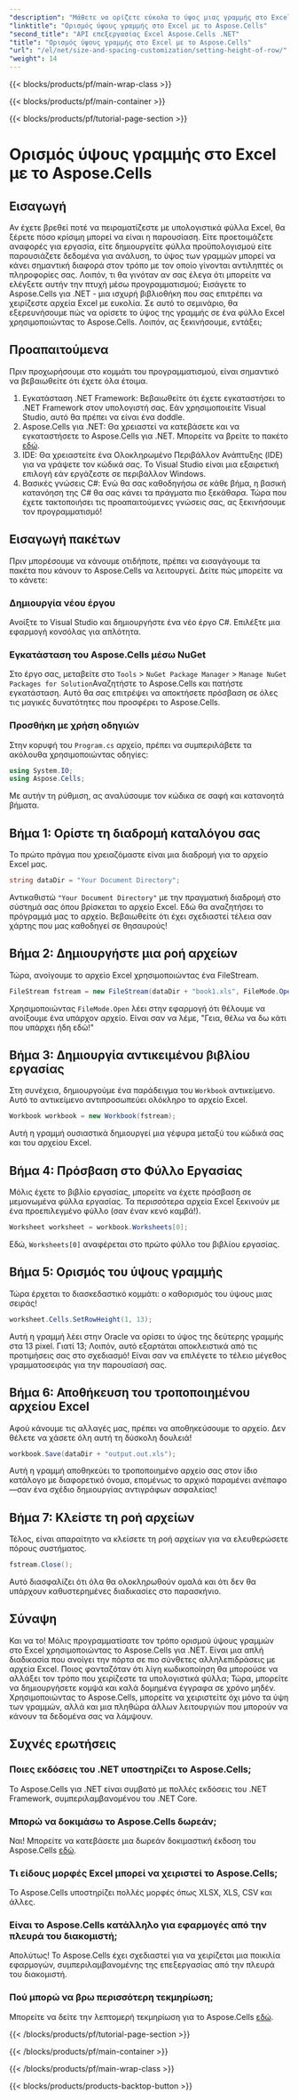 ```yaml
---
"description": "Μάθετε να ορίζετε εύκολα το ύψος μιας γραμμής στο Excel χρησιμοποιώντας το Aspose.Cells για .NET με αυτόν τον οδηγό βήμα προς βήμα."
"linktitle": "Ορισμός ύψους γραμμής στο Excel με το Aspose.Cells"
"second_title": "API επεξεργασίας Excel Aspose.Cells .NET"
"title": "Ορισμός ύψους γραμμής στο Excel με το Aspose.Cells"
"url": "/el/net/size-and-spacing-customization/setting-height-of-row/"
"weight": 14
---
```


{{< blocks/products/pf/main-wrap-class >}}

{{< blocks/products/pf/main-container >}}

{{< blocks/products/pf/tutorial-page-section >}}

# Ορισμός ύψους γραμμής στο Excel με το Aspose.Cells

## Εισαγωγή
Αν έχετε βρεθεί ποτέ να πειραματίζεστε με υπολογιστικά φύλλα Excel, θα ξέρετε πόσο κρίσιμη μπορεί να είναι η παρουσίαση. Είτε προετοιμάζετε αναφορές για εργασία, είτε δημιουργείτε φύλλα προϋπολογισμού είτε παρουσιάζετε δεδομένα για ανάλυση, το ύψος των γραμμών μπορεί να κάνει σημαντική διαφορά στον τρόπο με τον οποίο γίνονται αντιληπτές οι πληροφορίες σας. Λοιπόν, τι θα γινόταν αν σας έλεγα ότι μπορείτε να ελέγξετε αυτήν την πτυχή μέσω προγραμματισμού; Εισάγετε το Aspose.Cells για .NET - μια ισχυρή βιβλιοθήκη που σας επιτρέπει να χειρίζεστε αρχεία Excel με ευκολία. Σε αυτό το σεμινάριο, θα εξερευνήσουμε πώς να ορίσετε το ύψος της γραμμής σε ένα φύλλο Excel χρησιμοποιώντας το Aspose.Cells.
Λοιπόν, ας ξεκινήσουμε, εντάξει;
## Προαπαιτούμενα
Πριν προχωρήσουμε στο κομμάτι του προγραμματισμού, είναι σημαντικό να βεβαιωθείτε ότι έχετε όλα έτοιμα. 
1. Εγκατάσταση .NET Framework: Βεβαιωθείτε ότι έχετε εγκαταστήσει το .NET Framework στον υπολογιστή σας. Εάν χρησιμοποιείτε Visual Studio, αυτό θα πρέπει να είναι ένα doddle.
2. Aspose.Cells για .NET: Θα χρειαστεί να κατεβάσετε και να εγκαταστήσετε το Aspose.Cells για .NET. Μπορείτε να βρείτε το πακέτο [εδώ](https://releases.aspose.com/cells/net/).
3. IDE: Θα χρειαστείτε ένα Ολοκληρωμένο Περιβάλλον Ανάπτυξης (IDE) για να γράψετε τον κώδικά σας. Το Visual Studio είναι μια εξαιρετική επιλογή εάν εργάζεστε σε περιβάλλον Windows.
4. Βασικές γνώσεις C#: Ενώ θα σας καθοδηγήσω σε κάθε βήμα, η βασική κατανόηση της C# θα σας κάνει τα πράγματα πιο ξεκάθαρα.
Τώρα που έχετε τακτοποιήσει τις προαπαιτούμενες γνώσεις σας, ας ξεκινήσουμε τον προγραμματισμό!
## Εισαγωγή πακέτων
Πριν μπορέσουμε να κάνουμε οτιδήποτε, πρέπει να εισαγάγουμε τα πακέτα που κάνουν το Aspose.Cells να λειτουργεί. Δείτε πώς μπορείτε να το κάνετε:
### Δημιουργία νέου έργου
Ανοίξτε το Visual Studio και δημιουργήστε ένα νέο έργο C#. Επιλέξτε μια εφαρμογή κονσόλας για απλότητα. 
### Εγκατάσταση του Aspose.Cells μέσω NuGet
Στο έργο σας, μεταβείτε στο `Tools` > `NuGet Package Manager` > `Manage NuGet Packages for Solution`Αναζητήστε το Aspose.Cells και πατήστε εγκατάσταση. Αυτό θα σας επιτρέψει να αποκτήσετε πρόσβαση σε όλες τις μαγικές δυνατότητες που προσφέρει το Aspose.Cells.
### Προσθήκη με χρήση οδηγιών
Στην κορυφή του `Program.cs` αρχείο, πρέπει να συμπεριλάβετε τα ακόλουθα χρησιμοποιώντας οδηγίες:
```csharp
using System.IO;
using Aspose.Cells;
```
Με αυτήν τη ρύθμιση, ας αναλύσουμε τον κώδικα σε σαφή και κατανοητά βήματα.

## Βήμα 1: Ορίστε τη διαδρομή καταλόγου σας
Το πρώτο πράγμα που χρειαζόμαστε είναι μια διαδρομή για το αρχείο Excel μας. 
```csharp
string dataDir = "Your Document Directory";
```
Αντικαθιστώ `"Your Document Directory"` με την πραγματική διαδρομή στο σύστημά σας όπου βρίσκεται το αρχείο Excel. Εδώ θα αναζητήσει το πρόγραμμά μας το αρχείο. Βεβαιωθείτε ότι έχει σχεδιαστεί τέλεια σαν χάρτης που μας καθοδηγεί σε θησαυρούς!
## Βήμα 2: Δημιουργήστε μια ροή αρχείων
Τώρα, ανοίγουμε το αρχείο Excel χρησιμοποιώντας ένα FileStream. 
```csharp
FileStream fstream = new FileStream(dataDir + "book1.xls", FileMode.Open);
```
Χρησιμοποιώντας `FileMode.Open` λέει στην εφαρμογή ότι θέλουμε να ανοίξουμε ένα υπάρχον αρχείο. Είναι σαν να λέμε, "Γεια, θέλω να δω κάτι που υπάρχει ήδη εδώ!"
## Βήμα 3: Δημιουργία αντικειμένου βιβλίου εργασίας
Στη συνέχεια, δημιουργούμε ένα παράδειγμα του `Workbook` αντικείμενο. Αυτό το αντικείμενο αντιπροσωπεύει ολόκληρο το αρχείο Excel. 
```csharp
Workbook workbook = new Workbook(fstream);
```
Αυτή η γραμμή ουσιαστικά δημιουργεί μια γέφυρα μεταξύ του κώδικά σας και του αρχείου Excel. 
## Βήμα 4: Πρόσβαση στο Φύλλο Εργασίας
Μόλις έχετε το βιβλίο εργασίας, μπορείτε να έχετε πρόσβαση σε μεμονωμένα φύλλα εργασίας. Τα περισσότερα αρχεία Excel ξεκινούν με ένα προεπιλεγμένο φύλλο (σαν έναν κενό καμβά!). 
```csharp
Worksheet worksheet = workbook.Worksheets[0];
```
Εδώ, `Worksheets[0]` αναφέρεται στο πρώτο φύλλο του βιβλίου εργασίας. 
## Βήμα 5: Ορισμός του ύψους γραμμής
Τώρα έρχεται το διασκεδαστικό κομμάτι: ο καθορισμός του ύψους μιας σειράς! 
```csharp
worksheet.Cells.SetRowHeight(1, 13);
```
Αυτή η γραμμή λέει στην Oracle να ορίσει το ύψος της δεύτερης γραμμής στα 13 pixel. Γιατί 13; Λοιπόν, αυτό εξαρτάται αποκλειστικά από τις προτιμήσεις σας στο σχεδιασμό! Είναι σαν να επιλέγετε το τέλειο μέγεθος γραμματοσειράς για την παρουσίασή σας.
## Βήμα 6: Αποθήκευση του τροποποιημένου αρχείου Excel
Αφού κάνουμε τις αλλαγές μας, πρέπει να αποθηκεύσουμε το αρχείο. Δεν θέλετε να χάσετε όλη αυτή τη δύσκολη δουλειά!
```csharp
workbook.Save(dataDir + "output.out.xls");
```
Αυτή η γραμμή αποθηκεύει το τροποποιημένο αρχείο σας στον ίδιο κατάλογο με διαφορετικό όνομα, επομένως το αρχικό παραμένει ανέπαφο—σαν ένα σχέδιο δημιουργίας αντιγράφων ασφαλείας!
## Βήμα 7: Κλείστε τη ροή αρχείων
Τέλος, είναι απαραίτητο να κλείσετε τη ροή αρχείων για να ελευθερώσετε πόρους συστήματος. 
```csharp
fstream.Close();
```
Αυτό διασφαλίζει ότι όλα θα ολοκληρωθούν ομαλά και ότι δεν θα υπάρχουν καθυστερημένες διαδικασίες στο παρασκήνιο.
## Σύναψη
Και να το! Μόλις προγραμματίσατε τον τρόπο ορισμού ύψους γραμμών στο Excel χρησιμοποιώντας το Aspose.Cells για .NET. Είναι μια απλή διαδικασία που ανοίγει την πόρτα σε πιο σύνθετες αλληλεπιδράσεις με αρχεία Excel.
Ποιος φανταζόταν ότι λίγη κωδικοποίηση θα μπορούσε να αλλάξει τον τρόπο που χειρίζεστε τα υπολογιστικά φύλλα; Τώρα, μπορείτε να δημιουργήσετε κομψά και καλά δομημένα έγγραφα σε χρόνο μηδέν. Χρησιμοποιώντας το Aspose.Cells, μπορείτε να χειριστείτε όχι μόνο τα ύψη των γραμμών, αλλά και μια πληθώρα άλλων λειτουργιών που μπορούν να κάνουν τα δεδομένα σας να λάμψουν.
## Συχνές ερωτήσεις
### Ποιες εκδόσεις του .NET υποστηρίζει το Aspose.Cells;
Το Aspose.Cells για .NET είναι συμβατό με πολλές εκδόσεις του .NET Framework, συμπεριλαμβανομένου του .NET Core.
### Μπορώ να δοκιμάσω το Aspose.Cells δωρεάν;
Ναι! Μπορείτε να κατεβάσετε μια δωρεάν δοκιμαστική έκδοση του Aspose.Cells [εδώ](https://releases.aspose.com/).
### Τι είδους μορφές Excel μπορεί να χειριστεί το Aspose.Cells;
Το Aspose.Cells υποστηρίζει πολλές μορφές όπως XLSX, XLS, CSV και άλλες.
### Είναι το Aspose.Cells κατάλληλο για εφαρμογές από την πλευρά του διακομιστή;
Απολύτως! Το Aspose.Cells έχει σχεδιαστεί για να χειρίζεται μια ποικιλία εφαρμογών, συμπεριλαμβανομένης της επεξεργασίας από την πλευρά του διακομιστή.
### Πού μπορώ να βρω περισσότερη τεκμηρίωση;
Μπορείτε να δείτε την λεπτομερή τεκμηρίωση για το Aspose.Cells [εδώ](https://reference.aspose.com/cells/net/).

{{< /blocks/products/pf/tutorial-page-section >}}

{{< /blocks/products/pf/main-container >}}

{{< /blocks/products/pf/main-wrap-class >}}

{{< blocks/products/products-backtop-button >}}